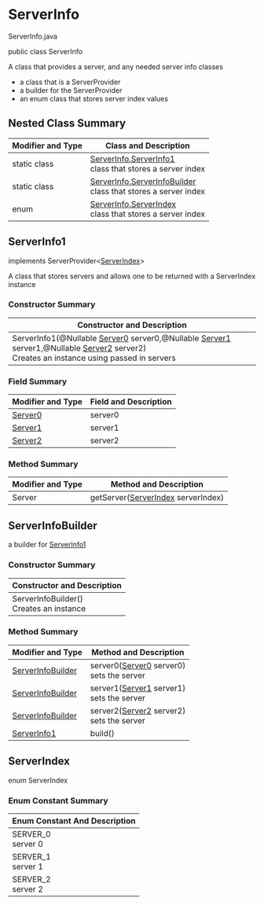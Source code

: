 # ServerInfo
ServerInfo.java

public class ServerInfo

A class that provides a server, and any needed server info classes
- a class that is a ServerProvider
- a builder for the ServerProvider
- an enum class that stores server index values

## Nested Class Summary
| Modifier and Type | Class and Description |
| ----------------- | --------------------- |
| static class | [ServerInfo.ServerInfo1](#serverinfo1)<br>class that stores a server index |
| static class | [ServerInfo.ServerInfoBuilder](#serverinfobuilder)<br>class that stores a server index |
| enum | [ServerInfo.ServerIndex](#serverindex)<br>class that stores a server index |

## ServerInfo1
implements ServerProvider<[ServerIndex](#serverindex)><br>

A class that stores servers and allows one to be returned with a ServerIndex instance

### Constructor Summary
| Constructor and Description |
| --------------------------- |
| ServerInfo1(@Nullable [Server0](servers/Server0.md) server0,@Nullable [Server1](servers/Server1.md) server1,@Nullable [Server2](servers/Server2.md) server2)<br>Creates an instance using passed in servers |

### Field Summary
| Modifier and Type | Field and Description |
| ----------------- | --------------------- |
| [Server0](servers/Server0.md) | server0 |
| [Server1](servers/Server1.md) | server1 |
| [Server2](servers/Server2.md) | server2 |

### Method Summary
| Modifier and Type | Method and Description |
| ----------------- | ---------------------- |
| Server | getServer([ServerIndex](#serverindex) serverIndex) |

## ServerInfoBuilder

a builder for [ServerInfo1](#serverinfo1)

### Constructor Summary
| Constructor and Description |
| --------------------------- |
| ServerInfoBuilder()<br>Creates an instance |

### Method Summary
| Modifier and Type | Method and Description |
| ----------------- | ---------------------- |
| [ServerInfoBuilder](#serverinfobuilder) | server0([Server0](servers/Server0.md) server0)<br>sets the server |
| [ServerInfoBuilder](#serverinfobuilder) | server1([Server1](servers/Server1.md) server1)<br>sets the server |
| [ServerInfoBuilder](#serverinfobuilder) | server2([Server2](servers/Server2.md) server2)<br>sets the server |
| [ServerInfo1](#serverinfo1) | build() |

## ServerIndex
enum ServerIndex<br>

### Enum Constant Summary
| Enum Constant And Description |
| ----------------------------- |
| SERVER_0<br>server 0 |
| SERVER_1<br>server 1 |
| SERVER_2<br>server 2 |
